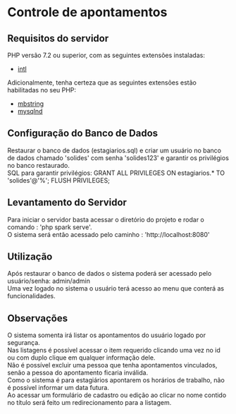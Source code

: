 # Controle de apontamentos

## Requisitos do servidor
PHP versão 7.2 ou superior, com as seguintes extensões instaladas: 

- [intl](http://php.net/manual/en/intl.requirements.php)

Adicionalmente, tenha certeza que as seguintes extensões estão habilitadas no seu PHP:

- [mbstring](http://php.net/manual/en/mbstring.installation.php)
- [mysqlnd](http://php.net/manual/en/mysqlnd.install.php)

## Configuração do Banco de Dados
Restaurar o banco de dados (estagiarios.sql) e criar um usuário no banco de dados chamado 'solides' com senha 'solides123' e garantir os privilégios no banco restaurado.<br>
SQL para garantir privilégios:
    GRANT ALL PRIVILEGES ON estagiarios.* TO 'solides'@'%';
    FLUSH PRIVILEGES;

## Levantamento do Servidor
Para iniciar o servidor basta acessar o diretório do projeto e rodar o comando : 'php spark serve'.<br>
O sistema será então acessado pelo caminho : 'http://localhost:8080'

## Utilização
Após restaurar o banco de dados o sistema poderá ser acessado pelo usuário/senha: admin/admin <br>
Uma vez logado no sistema o usuário terá acesso ao menu que conterá as funcionalidades.

## Observações
O sistema somenta irá listar os apontamentos do usuário logado por segurança.<br>
Nas listagens é possível acessar o item requerido clicando uma vez no id ou com duplo clique em qualquer informação dele.<br>
Não é possível excluir uma pessoa que tenha apontamentos vinculados, senão a pessoa do apontamento ficaria inválida.<br>
Como o sistema é para estagiários apontarem os horários de trabalho, não é possível informar um data futura.<br>
Ao acessar um formulário de cadastro ou edição ao clicar no nome contido no título será feito um redirecionamento para a listagem.

